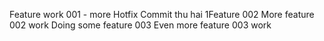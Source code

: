Feature work 001 - more Hotfix
Commit thu hai 1Feature 002
More feature 002 work
Doing some feature 003
Even more feature 003 work
